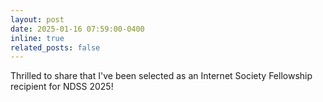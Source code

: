 ```yaml
---
layout: post
date: 2025-01-16 07:59:00-0400
inline: true
related_posts: false
---
```

Thrilled to share that I've been selected as an Internet Society Fellowship recipient for NDSS 2025! 
